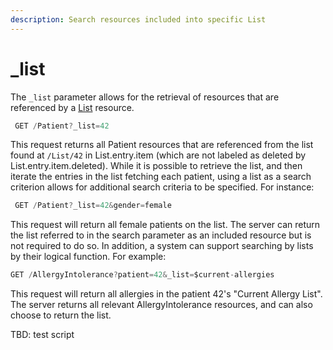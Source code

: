 ```yaml
---
description: Search resources included into specific List
---
```


# \_list

The `_list` parameter allows for the retrieval of resources that are referenced by a [List](https://www.hl7.org/fhir/list.html) resource.

```javascript
 GET /Patient?_list=42
```

This request returns all Patient resources that are referenced from the list found at `/List/42` in List.entry.item \(which are not labeled as deleted by List.entry.item.deleted\). While it is possible to retrieve the list, and then iterate the entries in the list fetching each patient, using a list as a search criterion allows for additional search criteria to be specified. For instance:

```javascript
 GET /Patient?_list=42&gender=female
```

This request will return all female patients on the list. The server can return the list referred to in the search parameter as an included resource but is not required to do so. In addition, a system can support searching by lists by their logical function. For example:

```java
GET /AllergyIntolerance?patient=42&_list=$current-allergies
```

This request will return all allergies in the patient 42's "Current Allergy List". The server returns all relevant AllergyIntolerance resources, and can also choose to return the list. 

TBD: test script


